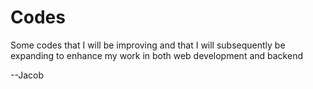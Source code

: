 # Codes

Some codes that I will be improving and that I will subsequently be expanding to enhance my work in both web development and backend

--Jacob
